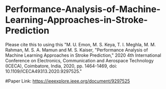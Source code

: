 # Performance-Analysis-of-Machine-Learning-Approaches-in-Stroke-Prediction

Please cite this to using this "M. U. Emon, M. S. Keya, T. I. Meghla, M. M. Rahman, M. S. A. Mamun and M. S. Kaiser, "Performance Analysis of Machine Learning Approaches in Stroke Prediction," 2020 4th International Conference on Electronics, Communication and Aerospace Technology (ICECA), Coimbatore, India, 2020, pp. 1464-1469, doi: 10.1109/ICECA49313.2020.9297525." 

#Paper Link: https://ieeexplore.ieee.org/document/9297525
